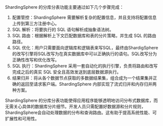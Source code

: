ShardingSphere 的分库分表功能主要通过如下几个步骤完成：

1. 配置管控：ShardingSphere 需要解析复杂的配置信息，并且支持将配置信息上传到第三方注册中心。
2. SQL 解析：将要执行的 SQL 语句解析成抽象语法树。
3. SQL 路由：根据解析上下文匹配数据库和表的分片策略，并生成 SQL 的路由路径。
4. SQL 优化：用户只需要面向逻辑库和逻辑表来写SQL，最终由ShardigSphere的改写引擎将SQL改写为在真实数据库中可以正确执行的语句。SQL改写分为正确性改写和优化改写。
5. SQL 执行：ShardingSphere 采用一套自动化的执行引擎，负责将路由和改写完成之后的真实 SQL 安全且高效发送到底层数据源执行。
6. 结果归并：将从各个数据节点获取的多数据结果集，组合成为一个结果集并正确的返回至请求客户端。ShardingSphere 内部实现了流式归并和内存归并两种方案。

ShardingSphere 的分库分表功能使得应用程序能够透明地访问分布式数据库，而无需关心具体的数据库分片细节。开发人员只需配置好数据源和分片规则，ShardingSphere会自动处理数据的分布和查询路由。这有助于提高系统性能、可扩展性和可用性。
